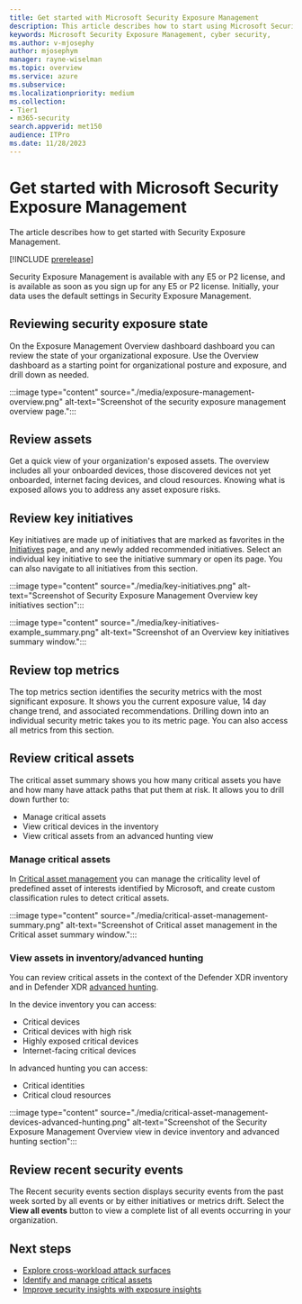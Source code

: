 ```yaml
---
title: Get started with Microsoft Security Exposure Management
description: This article describes how to start using Microsoft Security Exposure Management.
keywords: Microsoft Security Exposure Management, cyber security,
ms.author: v-mjosephy
author: mjosephym
manager: rayne-wiselman
ms.topic: overview
ms.service: azure
ms.subservice:
ms.localizationpriority: medium
ms.collection: 
- Tier1
- m365-security
search.appverid: met150
audience: ITPro
ms.date: 11/28/2023
---
```


# Get started with Microsoft Security Exposure Management

 The article describes how to get started with Security Exposure Management.

[!INCLUDE [prerelease](../includes//prerelease.md)]

 Security Exposure Management is available with any E5 or P2 license, and is available as soon as you sign up for any E5 or P2 license. Initially, your data uses the default settings in Security Exposure Management.


## Reviewing security exposure state

On the Exposure Management Overview dashboard dashboard you can review the state of your organizational exposure. Use the Overview dashboard as a starting point for organizational posture and exposure, and drill down as needed.


:::image type="content" source="./media/exposure-management-overview.png" alt-text="Screenshot of the security exposure management overview page.":::

## Review assets

Get a quick view of your organization's exposed assets. The overview includes all your onboarded devices, those discovered devices not yet onboarded, internet facing devices, and cloud resources. Knowing what is exposed allows you to address any asset exposure risks.

## Review key initiatives

Key initiatives are made up of initiatives that are marked as favorites in the [Initiatives](initiatives.md) page, and any newly added recommended initiatives. Select an individual key initiative to see the initiative summary or open its page. You can also navigate to all initiatives from this section.

:::image type="content" source="./media/key-initiatives.png" alt-text="Screenshot of Security Exposure Management Overview key initiatives section":::

:::image type="content" source="./media/key-initiatives-example_summary.png" alt-text="Screenshot of an Overview key initiatives summary window.":::

## Review top metrics

The top metrics section identifies the security metrics with the most significant exposure. It shows you the current exposure value, 14 day change trend, and associated recommendations. Drilling down into an individual security metric takes you to its metric page. You can also access all metrics from this section.


## Review critical assets

The critical asset summary shows you how many critical assets you have and how many have attack paths that put them at risk. It allows you to drill down further to:

- Manage critical assets
- View critical devices in the inventory
- View critical assets from an advanced hunting view


### Manage critical assets

In [Critical asset management](critical-asset-management.md) you can manage the criticality level of predefined asset of interests identified by Microsoft, and create custom classification rules to detect critical assets. 

:::image type="content" source="./media/critical-asset-management-summary.png" alt-text="Screenshot of Critical asset management in the Critical asset summary window.":::

### View assets in inventory/advanced hunting

You can review critical assets in the context of the Defender XDR inventory and in Defender XDR [advanced hunting](/microsoft-365/security/defender/advanced-hunting-overview.md).


In the device inventory you can access:

- Critical devices
- Critical devices with high risk
- Highly exposed critical devices
- Internet-facing critical devices

In advanced hunting you can access:

- Critical identities
- Critical cloud resources  

:::image type="content" source="./media/critical-asset-management-devices-advanced-hunting.png" alt-text="Screenshot of the Security Exposure Management Overview view in device inventory and advanced hunting section":::



## Review recent security events

The Recent security events section displays security events from the past week <!-- confirm--> sorted by all events or by either initiatives or metrics drift. Select the **View all events** button to view a complete list of all events occurring in your organization.





<!--## Security Initiatives

Microsoft Security Exposure Management Security Initiatives are a means to measure the maturity of an organization's various security concerns, priorities, and threats.  You can review your product specific and threat specific initiatives as well as customize scores and prioritize the initiatives on the overview dashboard.

[Initiatives](https://security.microsoft.com/exposure-initiatives) can be accessed through the dashboard or in the [Microsoft Defender portal](https://security.microsoft.com/) through the navigation bar under **Exposure Management -> Exposure Insights -> Initiatives**.

:::image type="content" source="./media/initiatives-dashboard.png" alt-text="screenshot of the initiatives dashboard":::

For more information, see [Review security initiatives](initiatives.md).-->

## Next steps

- [Explore cross-workload attack surfaces](attack-surface-management-overview.md)
- [Identify and manage critical assets](critical-asset-management.md)
- [Improve security insights with exposure insights](exposure-insights-overview.md)

